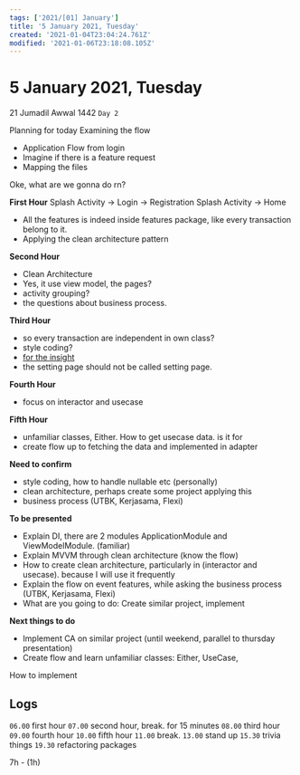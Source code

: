 ```yaml
---
tags: ['2021/[01] January']
title: '5 January 2021, Tuesday'
created: '2021-01-04T23:04:24.761Z'
modified: '2021-01-06T23:18:08.105Z'
---
```


# 5 January 2021, Tuesday
21 Jumadil Awwal 1442 `Day 2`

Planning for today
Examining the flow
- Application Flow from login
- Imagine if there is a feature request
- Mapping the files

Oke, what are we gonna do rn?

**First Hour**
Splash Activity -> Login -> Registration
Splash Activity -> Home

- All the features is indeed inside features package, like every transaction belong to it.
- Applying the clean architecture pattern

**Second Hour**
- Clean Architecture
- Yes, it use view model, the pages?
- activity grouping? 
- the questions about business process.

**Third Hour**
- so every transaction are independent in own class?
- style coding?
- [for the insight](https://medium.com/style-theory-engineering/android-clean-architecture-using-kotlin-48306644ada7)
- the setting page should not be called setting page.

**Fourth Hour**
- focus on interactor and usecase

**Fifth Hour**
- unfamiliar classes, Either. How to get usecase data. is it for 
- create flow up to fetching the data and implemented in adapter

**Need to confirm**
- style coding, how to handle nullable etc (personally)
- clean architecture, perhaps create some project applying this 
- business process (UTBK, Kerjasama, Flexi)

**To be presented**
- Explain DI, there are 2 modules ApplicationModule and ViewModelModule. (familiar)
- Explain MVVM through clean architecture (know the flow)
- How to create clean architecture, particularly in (interactor and usecase). because I will use it frequently
- Explain the flow on event features, while asking the business process (UTBK, Kerjasama, Flexi)
- What are you going to do: Create similar project, implement 

**Next things to do**
- Implement CA on similar project (until weekend, parallel to thursday presentation)
- Create flow and learn unfamiliar classes: Either, UseCase, 

How to implement

## Logs
`06.00` first hour
`07.00` second hour, break. for 15 minutes 
`08.00` third hour
`09.00` fourth hour
`10.00` fifth hour
`11.00` break.
`13.00` stand up
`15.30` trivia things
`19.30` refactoring packages

7h - (1h)
